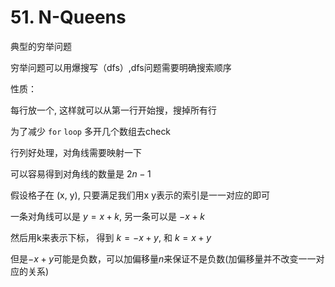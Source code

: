 # 51. N-Queens

典型的穷举问题

穷举问题可以用爆搜写（dfs）,dfs问题需要明确搜索顺序

性质：

每行放一个, 这样就可以从第一行开始搜，搜掉所有行

为了减少 `for` `loop` 多开几个数组去check

行列好处理，对角线需要映射一下

可以容易得到对角线的数量是 $2n-1$

假设格子在 (x, y), 只要满足我们用x y表示的索引是一一对应的即可

一条对角线可以是 $y = x + k$, 另一条可以是 $-x + k$

然后用k来表示下标， 得到 $k = -x + y$, 和 $k = x + y$

但是$-x + y$可能是负数，可以加偏移量$n$来保证不是负数(加偏移量并不改变一一对应的关系)
